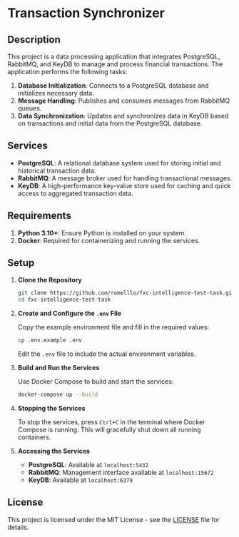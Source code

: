 # Transaction Synchronizer

## Description

This project is a data processing application that integrates PostgreSQL, RabbitMQ, and KeyDB to manage and process financial transactions. The application performs the following tasks:

1. **Database Initialization**: Connects to a PostgreSQL database and initializes necessary data.
2. **Message Handling**: Publishes and consumes messages from RabbitMQ queues.
3. **Data Synchronization**: Updates and synchronizes data in KeyDB based on transactions and initial data from the PostgreSQL database.

## Services

- **PostgreSQL**: A relational database system used for storing initial and historical transaction data.
- **RabbitMQ**: A message broker used for handling transactional messages.
- **KeyDB**: A high-performance key-value store used for caching and quick access to aggregated transaction data.

## Requirements

1. **Python 3.10+**: Ensure Python is installed on your system.
2. **Docker**: Required for containerizing and running the services.

## Setup

1. **Clone the Repository**

   ```bash
   git clone https://github.com/romelllo/fxc-intelligence-test-task.git
   cd fxc-intelligence-test-task
   ```

2. **Create and Configure the `.env` File**

   Copy the example environment file and fill in the required values:

   ```bash
   cp .env.example .env
   ```
   Edit the `.env` file to include the actual environment variables.  

3. **Build and Run the Services**

   Use Docker Compose to build and start the services:

   ```bash
   docker-compose up --build
   ```

4. **Stopping the Services**

   To stop the services, press `Ctrl+C` in the terminal where Docker Compose is running. This will gracefully shut down all running containers.

5. **Accessing the Services**

   - **PostgreSQL**: Available at `localhost:5432`
   - **RabbitMQ**: Management interface available at `localhost:15672`
   - **KeyDB**: Available at `localhost:6379`

## License

This project is licensed under the MIT License - see the [LICENSE](LICENSE) file for details.
